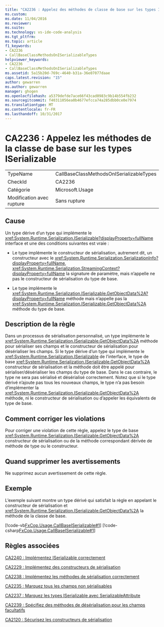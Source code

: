 ```yaml
---
title: "CA2236 : Appelez des méthodes de classe de base sur les types ISerializable | Documents Microsoft"
ms.custom: 
ms.date: 11/04/2016
ms.reviewer: 
ms.suite: 
ms.technology: vs-ide-code-analysis
ms.tgt_pltfrm: 
ms.topic: article
f1_keywords:
- CA2236
- CallBaseClassMethodsOnISerializableTypes
helpviewer_keywords:
- CA2236
- CallBaseClassMethodsOnISerializableTypes
ms.assetid: 5a15b20d-769c-4640-b31a-36e07077daae
caps.latest.revision: "15"
author: gewarren
ms.author: gewarren
manager: ghogen
ms.openlocfilehash: a5379defde7ace66f43cad0983c9b14b554fb232
ms.sourcegitcommit: f40311056ea0b4677efcca74a285dbb0ce0e7974
ms.translationtype: MT
ms.contentlocale: fr-FR
ms.lasthandoff: 10/31/2017
---
```

# <a name="ca2236-call-base-class-methods-on-iserializable-types"></a>CA2236 : Appelez les méthodes de la classe de base sur les types ISerializable
|||  
|-|-|  
|TypeName|CallBaseClassMethodsOnISerializableTypes|  
|CheckId|CA2236|  
|Catégorie|Microsoft.Usage|  
|Modification avec rupture|Sans rupture|  
  
## <a name="cause"></a>Cause  
 Un type dérive d’un type qui implémente le <xref:System.Runtime.Serialization.ISerializable?displayProperty=fullName> interface et une des conditions suivantes est vraie :  
  
-   Le type implémente le constructeur de sérialisation, autrement dit, un constructeur avec le <xref:System.Runtime.Serialization.SerializationInfo?displayProperty=fullName>, <xref:System.Runtime.Serialization.StreamingContext?displayProperty=fullName> la signature de paramètre, mais n’appelle ne pas le constructeur de sérialisation du type de base.  
  
-   Le type implémente le <xref:System.Runtime.Serialization.ISerializable.GetObjectData%2A?displayProperty=fullName> méthode mais n’appelle pas la <xref:System.Runtime.Serialization.ISerializable.GetObjectData%2A> méthode du type de base.  
  
## <a name="rule-description"></a>Description de la règle  
 Dans un processus de sérialisation personnalisé, un type implémente le <xref:System.Runtime.Serialization.ISerializable.GetObjectData%2A> méthode pour sérialiser ses champs et le constructeur de sérialisation pour désérialiser les champs. Si le type dérive d’un type qui implémente le <xref:System.Runtime.Serialization.ISerializable> de l’interface, le type de base <xref:System.Runtime.Serialization.ISerializable.GetObjectData%2A> constructeur de sérialisation et la méthode doit être appelé pour sérialiser/désérialiser les champs du type de base. Dans le cas contraire, le type ne sera pas sérialisé et désérialisé correctement. Notez que si le type dérivé n’ajoute pas tous les nouveaux champs, le type n’a pas besoin d’implémenter la <xref:System.Runtime.Serialization.ISerializable.GetObjectData%2A> méthode, ni le constructeur de sérialisation ou d’appeler les équivalents de type de base.  
  
## <a name="how-to-fix-violations"></a>Comment corriger les violations  
 Pour corriger une violation de cette règle, appelez le type de base <xref:System.Runtime.Serialization.ISerializable.GetObjectData%2A> constructeur de sérialisation ou de la méthode correspondant dérivée de méthode de type ou le constructeur.  
  
## <a name="when-to-suppress-warnings"></a>Quand supprimer les avertissements  
 Ne supprimez aucun avertissement de cette règle.  
  
## <a name="example"></a>Exemple  
 L’exemple suivant montre un type dérivé qui satisfait la règle en appelant le constructeur de sérialisation et <xref:System.Runtime.Serialization.ISerializable.GetObjectData%2A> la méthode de la classe de base.  
  
 [!code-vb[FxCop.Usage.CallBaseISerializable#1](../code-quality/codesnippet/VisualBasic/ca2236-call-base-class-methods-on-iserializable-types_1.vb)]
 [!code-csharp[FxCop.Usage.CallBaseISerializable#1](../code-quality/codesnippet/CSharp/ca2236-call-base-class-methods-on-iserializable-types_1.cs)]  
  
## <a name="related-rules"></a>Règles associées  
 [CA2240 : Implémentez ISerializable correctement](../code-quality/ca2240-implement-iserializable-correctly.md)  
  
 [CA2229 : Implémentez des constructeurs de sérialisation](../code-quality/ca2229-implement-serialization-constructors.md)  
  
 [CA2238 : Implémentez les méthodes de sérialisation correctement](../code-quality/ca2238-implement-serialization-methods-correctly.md)  
  
 [CA2235 : Marquez tous les champs non sérialisables](../code-quality/ca2235-mark-all-non-serializable-fields.md)  
  
 [CA2237 : Marquez les types ISerializable avec SerializableAttribute](../code-quality/ca2237-mark-iserializable-types-with-serializableattribute.md)  
  
 [CA2239 : Spécifiez des méthodes de désérialisation pour les champs facultatifs](../code-quality/ca2239-provide-deserialization-methods-for-optional-fields.md)  
  
 [CA2120 : Sécurisez les constructeurs de sérialisation](../code-quality/ca2120-secure-serialization-constructors.md)